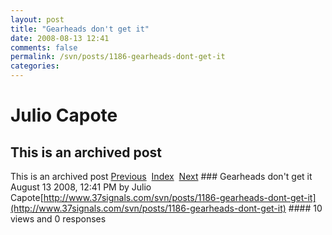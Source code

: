 ```yaml
---
layout: post
title: "Gearheads don't get it"
date: 2008-08-13 12:41
comments: false
permalink: /svn/posts/1186-gearheads-dont-get-it
categories:
---
```


 # Julio Capote
## This is an archived post
This is an archived post
[Previous](../../../posts/2008/08/post/45823929/lung-tissue-or-trees-you-decide.html)  [Index](../../../index.html)  [Next](../../../posts/2008/08/blog/2008/08/13/yui3pr1.html) ### Gearheads don't get it
August 13 2008, 12:41 PM by Julio Capote[http://www.37signals.com/svn/posts/1186-gearheads-dont-get-it](http://www.37signals.com/svn/posts/1186-gearheads-dont-get-it) #### 10 views and 0 responses


